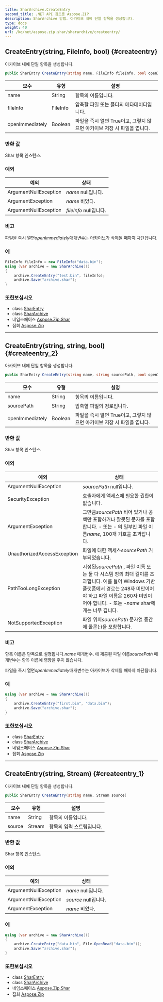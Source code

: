 ```yaml
---
title: SharArchive.CreateEntry
second_title: .NET API 참조용 Aspose.ZIP
description: SharArchive 방법. 아카이브 내에 단일 항목을 생성합니다.
type: docs
weight: 40
url: /ko/net/aspose.zip.shar/shararchive/createentry/
---
```

## CreateEntry(string, FileInfo, bool) {#createentry}

아카이브 내에 단일 항목을 생성합니다.

```csharp
public SharEntry CreateEntry(string name, FileInfo fileInfo, bool openImmediately = false)
```

| 모수 | 유형 | 설명 |
| --- | --- | --- |
| name | String | 항목의 이름입니다. |
| fileInfo | FileInfo | 압축할 파일 또는 폴더의 메타데이터입니다. |
| openImmediately | Boolean | 파일을 즉시 열면 True이고, 그렇지 않으면 아카이브 저장 시 파일을 엽니다. |

### 반환 값

Shar 항목 인스턴스.

### 예외

| 예외 | 상태 |
| --- | --- |
| ArgumentNullException | *name* null입니다. |
| ArgumentException | *name* 비었다. |
| ArgumentNullException | *fileInfo* null입니다. |

### 비고

파일을 즉시 열면*openImmediately*매개변수는 아카이브가 삭제될 때까지 차단됩니다.

### 예

```csharp
FileInfo fileInfo = new FileInfo("data.bin");
using (var archive = new SharArchive())
{
    archive.CreateEntry("test.bin", fileInfo);
    archive.Save("archive.shar");
}
```

### 또한보십시오

* class [SharEntry](../../sharentry/)
* class [SharArchive](../)
* 네임스페이스 [Aspose.Zip.Shar](../../shararchive/)
* 집회 [Aspose.Zip](../../../)

---

## CreateEntry(string, string, bool) {#createentry_2}

아카이브 내에 단일 항목을 생성합니다.

```csharp
public SharEntry CreateEntry(string name, string sourcePath, bool openImmediately = false)
```

| 모수 | 유형 | 설명 |
| --- | --- | --- |
| name | String | 항목의 이름입니다. |
| sourcePath | String | 압축할 파일의 경로입니다. |
| openImmediately | Boolean | 파일을 즉시 열면 True이고, 그렇지 않으면 아카이브 저장 시 파일을 엽니다. |

### 반환 값

Shar 항목 인스턴스.

### 예외

| 예외 | 상태 |
| --- | --- |
| ArgumentNullException | *sourcePath* null입니다. |
| SecurityException | 호출자에게 액세스에 필요한 권한이 없습니다. |
| ArgumentException | 그만큼*sourcePath* 비어 있거나 공백만 포함하거나 잘못된 문자를 포함합니다. - 또는 - 의 일부인 파일 이름*name*, 100개 기호를 초과합니다. |
| UnauthorizedAccessException | 파일에 대한 액세스*sourcePath* 거부되었습니다. |
| PathTooLongException | 지정된*sourcePath* , 파일 이름 또는 둘 다 시스템 정의 최대 길이를 초과합니다. 예를 들어 Windows 기반 플랫폼에서 경로는 248자 미만이어야 하고 파일 이름은 260자 미만이어야 합니다. - 또는 -*name* shar에게는 너무 깁니다. |
| NotSupportedException | 파일 위치*sourcePath* 문자열 중간에 콜론(:)을 포함합니다. |

### 비고

항목 이름은 단독으로 설정됩니다.*name* 매개변수. 에 제공된 파일 이름*sourcePath* 매개변수는 항목 이름에 영향을 주지 않습니다.

파일을 즉시 열면*openImmediately*매개변수는 아카이브가 삭제될 때까지 차단됩니다.

### 예

```csharp
using (var archive = new SharArchive())
{
    archive.CreateEntry("first.bin", "data.bin");
    archive.Save("archive.shar");
}
```

### 또한보십시오

* class [SharEntry](../../sharentry/)
* class [SharArchive](../)
* 네임스페이스 [Aspose.Zip.Shar](../../shararchive/)
* 집회 [Aspose.Zip](../../../)

---

## CreateEntry(string, Stream) {#createentry_1}

아카이브 내에 단일 항목을 생성합니다.

```csharp
public SharEntry CreateEntry(string name, Stream source)
```

| 모수 | 유형 | 설명 |
| --- | --- | --- |
| name | String | 항목의 이름입니다. |
| source | Stream | 항목의 입력 스트림입니다. |

### 반환 값

Shar 항목 인스턴스.

### 예외

| 예외 | 상태 |
| --- | --- |
| ArgumentNullException | *name* null입니다. |
| ArgumentNullException | *source* null입니다. |
| ArgumentException | *name* 비었다. |

### 예

```csharp
using (var archive = new SharArchive())
{
    archive.CreateEntry("data.bin", File.OpenRead("data.bin"));
    archive.Save("archive.shar");
}
```

### 또한보십시오

* class [SharEntry](../../sharentry/)
* class [SharArchive](../)
* 네임스페이스 [Aspose.Zip.Shar](../../shararchive/)
* 집회 [Aspose.Zip](../../../)


